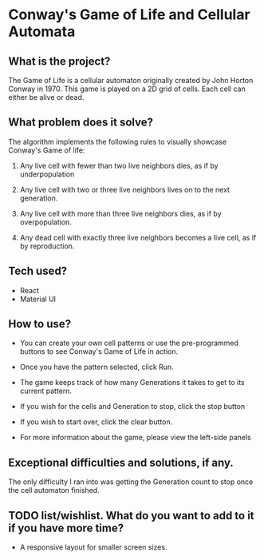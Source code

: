 # Conway's Game of Life and Cellular Automata

## What is the project?

The Game of Life is a cellular automaton originally created by John Horton Conway in 1970. This game is played on a 2D grid of cells. Each cell can either be alive or dead.

## What problem does it solve?

The algorithm implements the following rules to visually showcase Conway's Game of life:

1. Any live cell with fewer than two live neighbors dies, as if by underpopulation

2. Any live cell with two or three live neighbors lives on to the next generation.

3. Any live cell with more than three live neighbors dies, as if by overpopulation.

4. Any dead cell with exactly three live neighbors becomes a live cell, as if by reproduction. 

## Tech used?

- React
- Material UI

## How to use?

- You can create your own cell patterns or use the pre-programmed buttons to see Conway's Game of Life in action.

- Once you have the pattern selected, click Run.

- The game keeps track of how many Generations it takes to get to its current pattern.

- If you wish for the cells and Generation to stop, click the stop button

- If you wish to start over, click the clear button.

- For more information about the game, please view the left-side panels

## Exceptional difficulties and solutions, if any.

The only difficulty I ran into was getting the Generation count to stop once the cell automaton finished.

## TODO list/wishlist. What do you want to add to it if you have more time?

- A responsive layout for smaller screen sizes.
